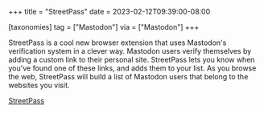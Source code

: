 +++
title = "StreetPass"
date = 2023-02-12T09:39:00-08:00

[taxonomies]
tag = ["Mastodon"]
via = ["Mastodon"]
+++

StreetPass is a cool new browser extension that uses Mastodon's verification system in a clever way. Mastodon users verify themselves by adding a custom link to their personal site. StreetPass lets you know when you've found one of these links, and adds them to your list. As you browse the web, StreetPass will build a list of Mastodon users that belong to the websites you visit.

<!-- more -->

[StreetPass](https://streetpass.social/)
